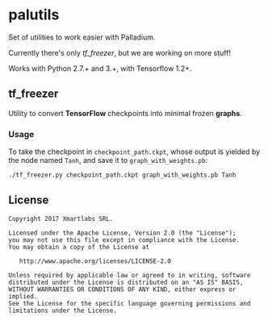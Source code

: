 # palutils

Set of utilities to work easier with Palladium.

Currently there's only *tf_freezer*, but we are working on more stuff!

Works with Python 2.7.+ and 3.+, with Tensorflow 1.2+.

## tf_freezer

Utility to convert **TensorFlow** checkpoints into minimal frozen **graphs**.

### Usage

To take the checkpoint in `checkpoint_path.ckpt`, whose output is yielded by the node named `Tanh`, and save it to `graph_with_weights.pb`:

```bash
./tf_freezer.py checkpoint_path.ckpt graph_with_weights.pb Tanh 
```

## License

```
Copyright 2017 Xmartlabs SRL.

Licensed under the Apache License, Version 2.0 (the "License");
you may not use this file except in compliance with the License.
You may obtain a copy of the License at

   http://www.apache.org/licenses/LICENSE-2.0

Unless required by applicable law or agreed to in writing, software
distributed under the License is distributed on an "AS IS" BASIS,
WITHOUT WARRANTIES OR CONDITIONS OF ANY KIND, either express or implied.
See the License for the specific language governing permissions and
limitations under the License.
```
